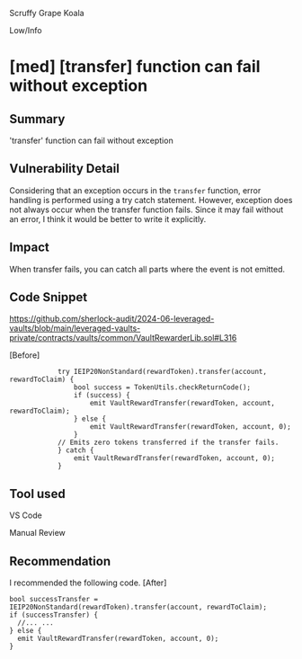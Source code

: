 Scruffy Grape Koala

Low/Info

# [med] [transfer] function can fail without exception

## Summary
'transfer' function can fail without exception

## Vulnerability Detail
Considering that an exception occurs in the `transfer` function, error handling is performed using a try catch statement.
However, exception does not always occur when the transfer function fails. 
Since it may fail without an error, I think it would be better to write it explicitly.

## Impact
When transfer fails, you can catch all parts where the event is not emitted.

## Code Snippet
https://github.com/sherlock-audit/2024-06-leveraged-vaults/blob/main/leveraged-vaults-private/contracts/vaults/common/VaultRewarderLib.sol#L316


[Before]
```solidity
            try IEIP20NonStandard(rewardToken).transfer(account, rewardToClaim) {
                bool success = TokenUtils.checkReturnCode();
                if (success) {
                    emit VaultRewardTransfer(rewardToken, account, rewardToClaim);
                } else {
                    emit VaultRewardTransfer(rewardToken, account, 0);
                }
            // Emits zero tokens transferred if the transfer fails.
            } catch {
                emit VaultRewardTransfer(rewardToken, account, 0);
            }
```

## Tool used
VS Code

Manual Review

## Recommendation
I recommended the following code.
[After]
```solidity
bool successTransfer = IEIP20NonStandard(rewardToken).transfer(account, rewardToClaim);
if (successTransfer) {
  //... ...
} else {
  emit VaultRewardTransfer(rewardToken, account, 0);
}
```
